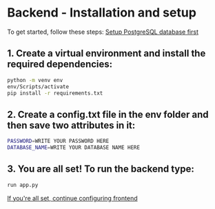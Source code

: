 # Backend - Installation and setup

To get started, follow these steps:
[Setup PostgreSQL database first](./Database/)

## 1. Create a virtual environment and install the required dependencies:

   ```sh
   python -m venv env
   env/Scripts/activate
   pip install -r requirements.txt
   ```
## 2. Create a config.txt file in the env folder and then save two attributes in it:

   ```sh
   PASSWORD=WRITE YOUR PASSWORD HERE
   DATABASE_NAME=WRITE YOUR DATABASE NAME HERE
   ```
## 3. You are all set! To run the backend type:
   ```sh
   run app.py
   ```


[If you're all set, continue configuring frontend](https://github.com/Freddy-Ms/AlkoHub-Website/tree/main/Frontend)

